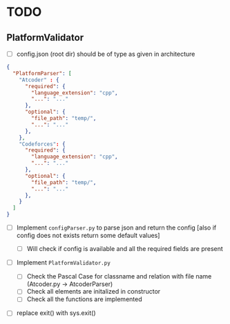 # TODO

## PlatformValidator

- [ ] config.json (root dir) should be of type as given in architecture
```json
{
  "PlatformParser": [
    "Atcoder" : {
      "required": {
        "language_extension": "cpp",
        "...": "..."
      },
      "optional": {
        "file_path": "temp/",
        "...": "..."
      },
    },
    "Codeforces": {
      "required": {
        "language_extension": "cpp",
        "...": "..."
      },
      "optional": {
        "file_path": "temp/",
        "...": "..."
      },
    }
  ]
}
```
- [ ] Implement `configParser.py` to parse json and return the config [also if config does not exists return some default values]
    - [ ] Will check if config is available and all the required fields are present
- [ ] Implement `PlatformValidator.py`
    - [ ] Check the Pascal Case for classname and relation with file name (Atcoder.py -> AtcoderParser)
    - [ ] Check all elements are initalized in constructor
    - [ ] Check all the functions are implemented

- [ ] replace exit() with sys.exit()
    